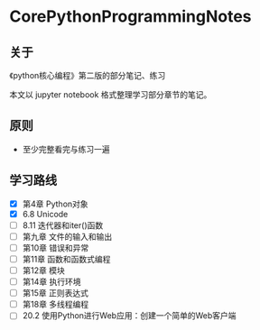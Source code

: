 # CorePythonProgrammingNotes


## 关于
《python核心编程》第二版的部分笔记、练习

本文以 jupyter notebook 格式整理学习部分章节的笔记。

## 原则

- 至少完整看完与练习一遍 

## 学习路线

- [x] 第4章 Python对象
- [x] 6.8 Unicode
- [ ] 8.11 迭代器和iter()函数
- [ ] 第九章 文件的输入和输出
- [ ] 第10章 错误和异常
- [ ] 第11章 函数和函数式编程
- [ ] 第12章 模块
- [ ] 第14章 执行环境
- [ ] 第15章 正则表达式
- [ ] 第18章 多线程编程
- [ ] 20.2 使用Python进行Web应用：创建一个简单的Web客户端